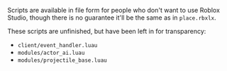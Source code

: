 Scripts are available in file form for people who don't want to use Roblox Studio, though there is no guarantee it'll be the same as in `place.rbxlx`.

These scripts are unfinished, but have been left in for transparency:
- `client/event_handler.luau`
- `modules/actor_ai.luau`
- `modules/projectile_base.luau`